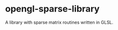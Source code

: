 opengl-sparse-library
=====================

A library with sparse matrix routines written in GLSL.
